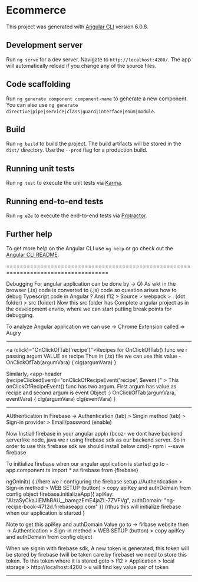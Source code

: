 # Ecommerce

This project was generated with [Angular CLI](https://github.com/angular/angular-cli) version 6.0.8.

## Development server

Run `ng serve` for a dev server. Navigate to `http://localhost:4200/`. The app will automatically reload if you change any of the source files.

## Code scaffolding

Run `ng generate component component-name` to generate a new component. You can also use `ng generate directive|pipe|service|class|guard|interface|enum|module`.

## Build

Run `ng build` to build the project. The build artifacts will be stored in the `dist/` directory. Use the `--prod` flag for a production build.

## Running unit tests

Run `ng test` to execute the unit tests via [Karma](https://karma-runner.github.io).

## Running end-to-end tests

Run `ng e2e` to execute the end-to-end tests via [Protractor](http://www.protractortest.org/).

## Further help

To get more help on the Angular CLI use `ng help` or go check out the [Angular CLI README](https://github.com/angular/angular-cli/blob/master/README.md).

====================================================================================

Debugging For angular application can be done by ->
Q) As wkt in the browser (.ts) code is converted to (.js) code so question arises 
how to debug Typescript code in Angular ?
Ans)
f12 > Source > webpack > . (dot folder) > src (folder)
Now this src folder has Complete angular project as in the development envrio, where 
we can start putting break points for debugging.

To analyze Angular application we can use -> Chrome Extension called => Augry


-----------------------------------------------------------------------------------
 <a (click)="OnClickOfTab('recipe')">Recipes</a> 
for OnClickOfTab() func we r passing argum VALUE as recipe
Thus in (.ts) file we can use this value -
 OnClickOfTab(argumVara) {
    clg(argumVara)
 }

 Similarly, 
 <app-header (recipeClickedEvent)="onClickOfRecipeEvent('recipe', $event )" > </app-header>
This onClickOfRecipeEvent() func has two argum. First argum has value as recipe and second argum is event
Object :)
 OnClickOfTab(argumVara, eventVara) {
    clg(argumVara)
    clg(eventVara)
 }


-------------------------------------------------------------------------------------------------------

AUthentication in Firebase ->
Authentication (tab) > Singin method (tab) > Sign-in provider > Email/password (enable)

Now Instiall firebase in your angular appln (bcoz- we dont have backend serverlike node, java we r using
firebase sdk as our backend server. So in order to use this firebase sdk we should install below cmd)-
npm i --save firebase

To initialize firebase when our angular application is started go to - app.component.ts
import * as firebase from {firebase}

 ngOnInit() {
    //here we r configuring the firebase setup
    //Authentication > Sign-in method > WEB SETUP (button) > copy apiKey and authDomain from config object
    firebase.initializeApp({
      apiKey: "AIzaSyCkaJIEMhBAU__bamgzEmE4jaZL-7ZVFVg",
      authDomain: "ng-recipe-book-4712d.firebaseapp.com"
    })
    //thus this will initialize firebase when our application is started
  }

Note to get this apiKey and authDomain Value go to -> firbase website then -> Authentication > Sign-in method > WEB SETUP (button) > copy apiKey and authDomain from config object

When we signin with firebase sdk, A new token is generated, this token will be stored by firebase (will be
taken care by  firebase) we need to store this token.
To this token where it is stored goto >
f12 > Application > local storage > http://localhost:4200 > u will find key value pair of token


-------------------------------------------------------------------------------------------------------